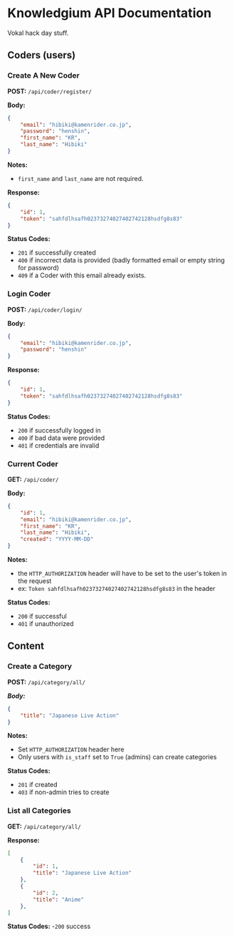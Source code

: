 Knowledgium API Documentation
===========

Vokal hack day stuff.

## Coders (users)

### Create A New Coder

**POST:** `/api/coder/register/`

**Body:**
```json
{
    "email": "hibiki@kamenrider.co.jp",
    "password": "henshin",
    "first_name": "KR",
    "last_name": "Hibiki"
}
```

**Notes:**
- `first_name` and `last_name` are not required.

**Response:**
```json
{
    "id": 1,
    "token": "sahfdlhsafh02373274027402742128hsdfg8s83"
}
```

**Status Codes:**
- `201` if successfully created
- `400` if incorrect data is provided (badly formatted email or empty string for password)
- `409` if a Coder with this email already exists.

### Login Coder

**POST:** `/api/coder/login/`

**Body:**
```json
{
    "email": "hibiki@kamenrider.co.jp",
    "password": "henshin"
}
```

**Response:**
```json
{
    "id": 1,
    "token": "sahfdlhsafh02373274027402742128hsdfg8s83"
}
```

**Status Codes:**
- `200` if successfully logged in
- `400` if bad data were provided
- `401` if credentials are invalid

### Current Coder

**GET:** `/api/coder/`

**Body:**
```json
{
    "id": 1,
    "email": "hibiki@kamenrider.co.jp",
    "first_name": "KR",
    "last_name": "Hibiki",
    "created": "YYYY-MM-DD"
}
```

**Notes:**
- the `HTTP_AUTHORIZATION` header will have to be set to the user's token in the request
- ex: `Token sahfdlhsafh02373274027402742128hsdfg8s83` in the header

**Status Codes:**
- `200` if successful
- `401` if unauthorized

## Content

### Create a Category

**POST:** `/api/category/all/`

***Body:***
```json
{
    "title": "Japanese Live Action"
}
```

**Notes:**
- Set `HTTP_AUTHORIZATION` header here
- Only users with `is_staff` set to `True` (admins) can create categories

**Status Codes:**
- `201` if created
- `403` if non-admin tries to create

### List all Categories

**GET:** `/api/category/all/`

**Response:**
```json
[
    {
        "id": 1,
        "title": "Japanese Live Action"
    },
    {
        "id": 2,
        "title": "Anime"
    },
]
```

**Status Codes:**
-`200` success
